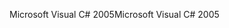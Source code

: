 <span data-ttu-id="aec51-101">Microsoft Visual C# 2005</span><span class="sxs-lookup"><span data-stu-id="aec51-101">Microsoft Visual C# 2005</span></span>